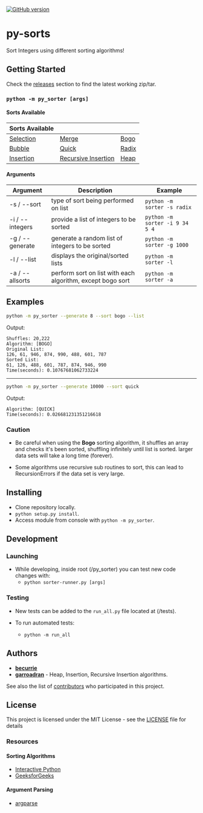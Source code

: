 [![GitHub version](https://badge.fury.io/gh/becurrie%2Fpy-custom-sorters.svg)](https://github.com/becurrie/sorters-py/releases)

# py-sorts

Sort Integers using different sorting algorithms!

## Getting Started

Check the [releases](https://github.com/becurrie/sorters-py/releases) section to find the latest working zip/tar.

### ```python -m py_sorter [args]```

#### Sorts Available
| Sorts Available                                           |                                                                     |                                                   |
|-----------------------------------------------------------|---------------------------------------------------------------------|---------------------------------------------------|
| [Selection](https://en.wikipedia.org/wiki/Selection_sort) | [Merge](https://en.wikipedia.org/wiki/Merge_sort)                   | [Bogo](https://en.wikipedia.org/wiki/Bogosort)    |
| [Bubble](https://en.wikipedia.org/wiki/Bubble_sort)       | [Quick](https://en.wikipedia.org/wiki/Quicksort)                    | [Radix](https://en.wikipedia.org/wiki/Radix_sort) |
| [Insertion](https://en.wikipedia.org/wiki/Insertion_sort) | [Recursive Insertion](https://en.wikipedia.org/wiki/Insertion_sort) | [Heap](https://en.wikipedia.org/wiki/Heapsort)    |

#### Arguments

| Argument        | Description                                                | Example                            |
|-----------------|------------------------------------------------------------|------------------------------------|
| -s / --sort     | type of sort being performed on list                       | ```python -m sorter -s radix```    |
| -i / --integers | provide a list of integers to be sorted                    | ```python -m sorter -i 9 34 5 4``` |
| -g / --generate | generate a random list of integers to be sorted            | ```python -m sorter -g 1000```     |
| -l / --list     | displays the original/sorted lists                         | ```python -m sorter -l```          |
| -a / --allsorts | perform sort on list with each algorithm, except bogo sort | ```python -m sorter -a```          |

## Examples

```bash
python -m py_sorter --generate 8 --sort bogo --list
```

Output:

```
Shuffles: 20,222
Algorithm: [BOGO]
Original List:
126, 61, 946, 874, 990, 488, 601, 787
Sorted List:
61, 126, 488, 601, 787, 874, 946, 990
Time(seconds): 0.10767681062733224
```
***

```bash
python -m py_sorter --generate 10000 --sort quick
```

Output:

```
Algorithm: [QUICK]
Time(seconds): 0.026681231351216618
```

### Caution

- Be careful when using the **Bogo** sorting algorithm, it shuffles
an array and checks it's been sorted, shuffling infinitely until list is sorted. larger data sets will take a long time (forever).

- Some algorithms use recursive sub routines to sort, this can lead to RecursionErrors if the data set is very large.

## Installing

- Clone repository locally.
- ```python setup.py install```.
- Access module from console with ```python -m py_sorter```.

## Development

### Launching

- While developing, inside root (/py_sorter) you can test new code changes with:
    - ```python sorter-runner.py [args]```

### Testing

- New tests can be added to the `run_all.py` file located at (/tests).

- To run automated tests:
    - ```python -m run_all```

## Authors

* [**becurrie**](https://github.com/becurrie)
* [**garroadran**](https://github.com/garroadran) - Heap, Insertion, Recursive Insertion algorithms.

See also the list of [contributors](https://github.com/becurrie/py-custom-sorters/contributors) who participated in this project.

## License

This project is licensed under the MIT License - see the [LICENSE](LICENSE) file for details

### Resources

#### Sorting Algorithms

- [Interactive Python](http://interactivepython.org)
- [GeeksforGeeks](https://www.geeksforgeeks.org/)

#### Argument Parsing

- [argparse](https://docs.python.org/3.6/library/argparse.html)